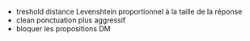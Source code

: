 - treshold distance Levenshtein proportionnel à la taille de la réponse
- clean ponctuation plus aggressif
- bloquer les propositions DM